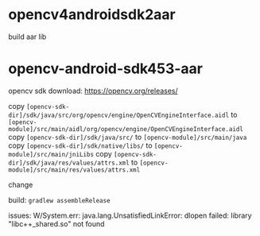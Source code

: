 # opencv4androidsdk2aar
build aar lib


# opencv-android-sdk453-aar



opencv sdk download:
https://opencv.org/releases/

copy `[opencv-sdk-dir]/sdk/java/src/org/opencv/engine/OpenCVEngineInterface.aidl` to `[opencv-module]/src/main/aidl/org/opencv/engine/OpenCVEngineInterface.aidl`
copy `[opencv-sdk-dir]/sdk/java/src/` to `[opencv-module]/src/main/java`
copy `[opencv-sdk-dir]/sdk/native/libs/` to `[opencv-module]/src/main/jniLibs`
copy `[opencv-sdk-dir]/sdk/java/res/values/attrs.xml` to `[opencv-module]/src/main/res/values/attrs.xml`

change 


build:
`gradlew assembleRelease`




issues:
W/System.err: java.lang.UnsatisfiedLinkError: dlopen failed: library "libc++_shared.so" not found
